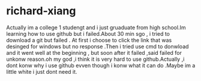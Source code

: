 # richard-xiang
Actually im a college 1 studengt and i just gruaduate from high school.Im learning how to use github but i failed.About 30 min sgo , i tried to download a git but failed . At first i choose to click the link that was desinged for windows but no response .Then i tried use cmd to donwload and it went well at the beginning , but soon after it failed ,said failed for unkonw reason.oh my god ,i think it is very hard to use github.Actually ,i dont konw why i use github evven though i konw what it can do .Maybe im a little white i just dont need it.
